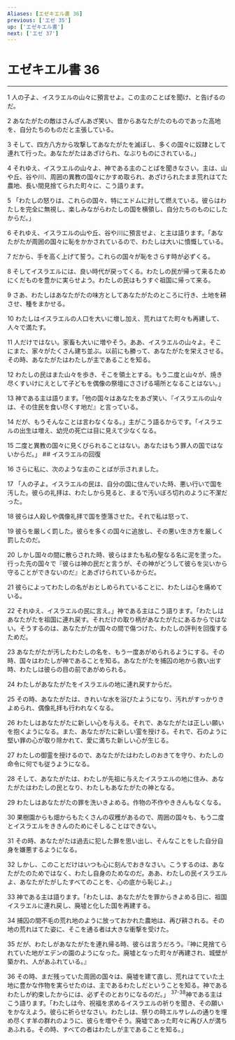 ```yaml
---
Aliases: [エゼキエル書 36]
previous: ['エゼ 35']
up: ['エゼキエル書']
next: ['エゼ 37']
---
```

# エゼキエル書 36

***




1 
人の子よ、イスラエルの山々に預言せよ。この主のことばを聞け、と告げるのだ。 



2 
あなたがたの敵はさんざんあざ笑い、昔からあなたがたのものであった高地を、自分たちのものだと主張している。 



3 
そして、四方八方から攻撃してあなたがたを滅ぼし、多くの国々に奴隷として連れて行った。あなたがたはあざけられ、なぶりものにされている。」 



4 
それゆえ、イスラエルの山々よ、神である主のことばを聞きなさい。主は、山や丘、谷や川、周囲の異教の国々にかすめ取られ、あざけられたまま荒れはてた農地、長い間見捨てられた町々に、こう語ります。 



5 
「わたしの怒りは、これらの国々、特にエドムに対して燃えている。彼らはわたしを完全に無視し、楽しみながらわたしの国を横領し、自分たちのものにしたからだ。」 



6 
それゆえ、イスラエルの山や丘、谷や川に預言せよ、と主は語ります。「あなたがたが周囲の国々に恥をかかされているので、わたしは大いに憤慨している。 



7 
だから、手を高く上げて誓う。これらの国々が恥をさらす時が必ずくる。 



8 
そしてイスラエルには、良い時代が戻ってくる。わたしの民が帰って来るためにくだものを豊かに実らせよう。わたしの民はもうすぐ祖国に帰って来る。 



9 
さあ、わたしはあなたがたの味方としてあなたがたのところに行き、土地を耕させ、種をまかせる。 



10 
わたしはイスラエルの人口を大いに増し加え、荒れはてた町々も再建して、人々で満たす。 



11 
人だけではない。家畜も大いに増やそう。ああ、イスラエルの山々よ。そこにまた、家々がたくさん建ち並ぶ。以前にも勝って、あなたがたを栄えさせる。その時、あなたがたはわたしが主であることを知る。 



12 
わたしの民はまた山々を歩き、そこを領土とする。もう二度と山々が、焼き尽くすいけにえとして子どもを偶像の祭壇にささげる場所となることはない。」 



13 
神である主は語ります。「他の国々はあなたをあざ笑い、『イスラエルの山々は、その住民を食い尽くす地だ』と言っている。 



14 
だが、もうそんなことは言わなくなる。」主がこう語るからです。「イスラエルの出生は増え、幼児の死亡は目に見えて少なくなる。 



15 
二度と異教の国々に見くびられることはない。あなたはもう罪人の国ではないからだ。」 ## イスラエルの回復 



16 
さらに私に、次のような主のことばが示されました。 



17 
「人の子よ。イスラエルの民は、自分の国に住んでいた時、悪い行いで国を汚した。彼らの礼拝は、わたしから見ると、まるで汚いぼろ切れのように不潔だった。 



18 
彼らは人殺しや偶像礼拝で国を堕落させた。それで私は怒って、 



19 
彼らを厳しく罰した。彼らを多くの国々に追放し、その悪い生き方を厳しく罰したのだ。 



20 
しかし国々の間に散らされた時、彼らはまたも私の聖なる名に泥を塗った。行った先の国々で『彼らは神の民だと言うが、その神がどうして彼らを災いから守ることができないのだ』とあざけられているからだ。 



21 
彼らによってわたしの名がおとしめられていることに、わたしは心を痛めている。 



22 
それゆえ、イスラエルの民に言え。」神である主はこう語ります。「わたしはあなたがたを祖国に連れ戻す。それだけの取り柄があなたがたにあるからではない。そうするのは、あなたがたが国々の間で傷つけた、わたしの評判を回復するためだ。 



23 
あなたがたが汚したわたしの名を、もう一度あがめられるようにする。その時、国々はわたしが神であることを知る。あなたがたを捕囚の地から救い出す時、わたしは彼らの目の前であがめられる。 



24 
わたしがあなたがたをイスラエルの地に連れ戻すからだ。 



25 
その時、あなたがたは、きれいな水を浴びたようになり、汚れがすっかりきよめられ、偶像礼拝も行われなくなる。 



26 
わたしはあなたがたに新しい心を与える。それで、あなたがたは正しい願いを抱くようになる。また、あなたがたに新しい霊を授ける。それで、石のように堅い罪の心が取り除かれて、愛に満ちた新しい心が生じる。 



27 
わたしの御霊を授けるので、あなたがたはわたしのおきてを守り、わたしの命令に何でも従うようになる。 



28 
そして、あなたがたは、わたしが先祖に与えたイスラエルの地に住み、あなたがたはわたしの民となり、わたしもあなたがたの神となる。 



29 
わたしはあなたがたの罪を洗いきよめる。作物の不作やききんもなくなる。 



30 
果樹園からも畑からもたくさんの収穫があるので、周囲の国々も、もう二度とイスラエルをききんのためにそしることはできない。 



31 
その時、あなたがたは過去に犯した罪を思い出し、そんなことをした自分自身を嫌悪するようになる。 



32 
しかし、このことだけはいつも心に刻んでおきなさい。こうするのは、あなたがたのためではなく、わたし自身のためなのだ。ああ、わたしの民イスラエルよ、あなたがたがしたすべてのことを、心の底から恥じよ。」 



33 
神である主は語ります。「わたしは、あなたがたを罪からきよめる日に、祖国イスラエルに連れ戻し、廃墟と化した国を再建する。 



34 
捕囚の間不毛の荒れ地のように放っておかれた農地は、再び耕される。その地の荒れはてた姿に、そこを通る者は大きな衝撃を受けた。 



35 
だが、わたしがあなたがたを連れ帰る時、彼らは言うだろう。『神に見捨てられていた地がエデンの園のようになった。廃墟となった町々が再建され、城壁が築かれ、人があふれている。』 



36 
その時、まだ残っていた周囲の国々は、廃墟を建て直し、荒れはてていた土地に豊かな作物を実らせたのは、主であるわたしだということを知る。神であるわたしが約束したからには、必ずそのとおりになるのだ。」 <sup class="versenum">37-38</sup>神である主はこう語ります。「わたしは今、祝福を求めるイスラエルの祈りを聞き、その願いをかなえよう。彼らに祈らせなさい。わたしは、祭りの時エルサレムの通りを埋め尽くす羊の群れのように、彼らを増やそう。廃墟であった町々に再び人が満ちあふれる。その時、すべての者はわたしが主であることを知る。」
